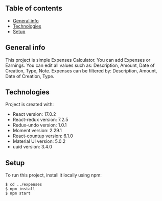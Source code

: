 ## Table of contents

- [General info](#general-info)
- [Technologies](#technologies)
- [Setup](#setup)

## General info

This project is simple Expenses Calculator. You can add Expenses or Earnings.
You can edit all values such as: Description, Amount, Date of Creation, Type, Note.
Expenses can be filtered by: Description, Amount, Date of Creation, Type.

## Technologies

Project is created with:

- React version: 17.0.2
- React-redux version: 7.2.5
- Redux-undo version: 1.0.1
- Moment version: 2.29.1
- React-countup version: 6.1.0
- Material UI version: 5.0.2
- uuid version: 3.4.0

## Setup

To run this project, install it locally using npm:

```
$ cd ../expenses
$ npm install
$ npm start
```
